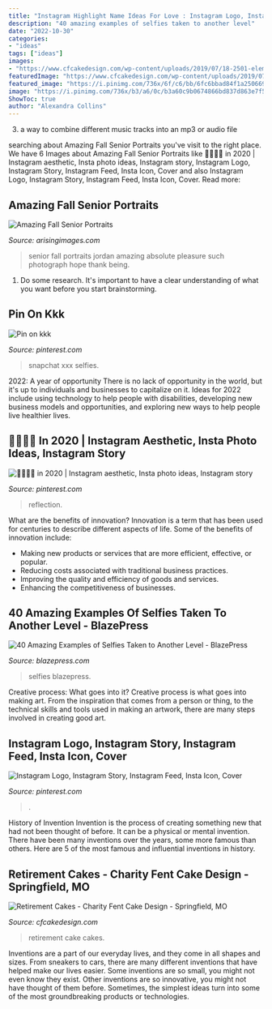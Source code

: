 ```yaml
---
title: "Instagram Highlight Name Ideas For Love : Instagram Logo, Instagram Story, Instagram Feed, Insta Icon, Cover"
description: "40 amazing examples of selfies taken to another level"
date: "2022-10-30"
categories:
- "ideas"
tags: ["ideas"]
images:
- "https://www.cfcakedesign.com/wp-content/uploads/2019/07/18-2501-elementor_library/CharityFentSpecialEventCakes_0003-683x1024.jpg"
featuredImage: "https://www.cfcakedesign.com/wp-content/uploads/2019/07/18-2501-elementor_library/CharityFentSpecialEventCakes_0003-683x1024.jpg"
featured_image: "https://i.pinimg.com/736x/6f/c6/bb/6fc6bbad84f1a2506691d8ee83d6242c.jpg"
image: "https://i.pinimg.com/736x/b3/a6/0c/b3a60c9b0674866bd837d863e7f5f2f2.jpg"
ShowToc: true
author: "Alexandra Collins"
---
```



3. a way to combine different music tracks into an mp3 or audio file

	

		
searching about Amazing Fall Senior Portraits you've visit to the right place. We have 6 Images about Amazing Fall Senior Portraits like 💌👼🏻🏹 in 2020 | Instagram aesthetic, Insta photo ideas, Instagram story, Instagram Logo, Instagram Story, Instagram Feed, Insta Icon, Cover and also Instagram Logo, Instagram Story, Instagram Feed, Insta Icon, Cover. Read more:
		
    
## Amazing Fall Senior Portraits

<img loading=lazy src="https://arisingimages.com/blog/images/2015/11/Amazing_Fall_Senior_Portraits_with_Jordan_472.jpg" onerror="this.onerror=null;this.src='https://tse4.mm.bing.net/th?id=OIP.pQkznv-CFup4WmfNAXGW_gHaLj&amp;pid=15.1';" alt="Amazing Fall Senior Portraits">

_Source: arisingimages.com_

>senior fall portraits jordan amazing absolute pleasure such photograph hope thank being. 

	

1. Do some research. It's important to have a clear understanding of what you want before you start brainstorming.

    
## Pin On Kkk

<img loading=lazy src="https://i.pinimg.com/736x/b3/a6/0c/b3a60c9b0674866bd837d863e7f5f2f2.jpg" onerror="this.onerror=null;this.src='https://tse1.mm.bing.net/th?id=OIP.xDZPDyOJoEQKXg-dGvpE8wHaNJ&amp;pid=15.1';" alt="Pin on kkk">

_Source: pinterest.com_

>snapchat xxx selfies. 

	

2022: A year of opportunity
There is no lack of opportunity in the world, but it's up to individuals and businesses to capitalize on it. Ideas for 2022 include using technology to help people with disabilities, developing new business models and opportunities, and exploring new ways to help people live healthier lives.

    
## 💌👼🏻🏹 In 2020 | Instagram Aesthetic, Insta Photo Ideas, Instagram Story

<img loading=lazy src="https://i.pinimg.com/736x/6f/c6/bb/6fc6bbad84f1a2506691d8ee83d6242c.jpg" onerror="this.onerror=null;this.src='https://tse4.mm.bing.net/th?id=OIP.5Lx_5Hvt5p4dsdI43SFHqgHaNL&amp;pid=15.1';" alt="💌👼🏻🏹 in 2020 | Instagram aesthetic, Insta photo ideas, Instagram story">

_Source: pinterest.com_

>reflection. 

	

What are the benefits of innovation?
Innovation is a term that has been used for centuries to describe different aspects of life. Some of the benefits of innovation include: 
- Making new products or services that are more efficient, effective, or popular.
- Reducing costs associated with traditional business practices.
- Improving the quality and efficiency of goods and services. 
- Enhancing the competitiveness of businesses.

    
## 40 Amazing Examples Of Selfies Taken To Another Level - BlazePress

<img loading=lazy src="https://blazepress.com/.image/c_fit,h_600,w_600/MTI4OTg1NjQxNTIxMjg4NDY2/creative-self-portrait-photography-3.jpg" onerror="this.onerror=null;this.src='https://tse1.mm.bing.net/th?id=OIP.vLCnFyYZYjdKhXsRlC9pZQAAAA&amp;pid=15.1';" alt="40 Amazing Examples of Selfies Taken to Another Level - BlazePress">

_Source: blazepress.com_

>selfies blazepress. 

	

Creative process: What goes into it?
Creative process is what goes into making art. From the inspiration that comes from a person or thing, to the technical skills and tools used in making an artwork, there are many steps involved in creating good art.

    
## Instagram Logo, Instagram Story, Instagram Feed, Insta Icon, Cover

<img loading=lazy src="https://i.pinimg.com/736x/47/2e/16/472e16025280a81100887f0733817f89.jpg" onerror="this.onerror=null;this.src='https://tse2.mm.bing.net/th?id=OIP.2CAJcYA3qwLvhBSHXQb2fAHaML&amp;pid=15.1';" alt="Instagram Logo, Instagram Story, Instagram Feed, Insta Icon, Cover">

_Source: pinterest.com_

>. 

	

History of Invention
Invention is the process of creating something new that had not been thought of before. It can be a physical or mental invention. There have been many inventions over the years, some more famous than others. Here are 5 of the most famous and influential inventions in history.

    
## Retirement Cakes - Charity Fent Cake Design - Springfield, MO

<img loading=lazy src="https://www.cfcakedesign.com/wp-content/uploads/2019/07/18-2501-elementor_library/CharityFentSpecialEventCakes_0003-683x1024.jpg" onerror="this.onerror=null;this.src='https://tse2.mm.bing.net/th?id=OIP.rvHMF6Jd8zjlMlF50P3n9gHaLG&amp;pid=15.1';" alt="Retirement Cakes - Charity Fent Cake Design - Springfield, MO">

_Source: cfcakedesign.com_

>retirement cake cakes. 

	

Inventions are a part of our everyday lives, and they come in all shapes and sizes. From sneakers to cars, there are many different inventions that have helped make our lives easier. Some inventions are so small, you might not even know they exist. Other inventions are so innovative, you might not have thought of them before. Sometimes, the simplest ideas turn into some of the most groundbreaking products or technologies.

